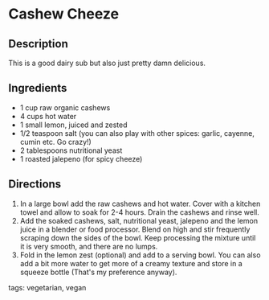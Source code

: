 Cashew Cheeze
===================

## Description

This is a good dairy sub but also just pretty damn delicious.

## Ingredients

* 1 cup raw organic cashews
* 4 cups hot water
* 1 small lemon, juiced and zested
* 1/2 teaspoon salt (you can also play with other spices: garlic, cayenne, cumin etc. Go crazy!)
* 2 tablespoons nutritional yeast
* 1 roasted jalepeno (for spicy cheeze)

## Directions

1. In a large bowl add the raw cashews and hot water. Cover with a kitchen towel and allow to soak for 2-4 hours. Drain the cashews and rinse well.
1. Add the soaked cashews, salt, nutritional yeast, jalepeno and the lemon juice in a blender or food processor. Blend on high and stir frequently scraping down the sides of the bowl. Keep processing the mixture until it is very smooth, and there are no lumps.
1. Fold in the lemon zest (optional) and add to a serving bowl. You can also add a bit more water to get more of a creamy texture and store in a squeeze bottle (That's my preference anyway).

tags: vegetarian, vegan

